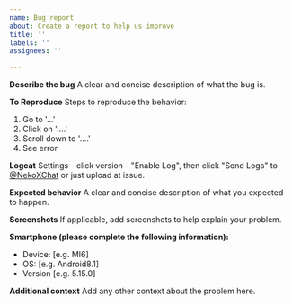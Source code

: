 ```yaml
---
name: Bug report
about: Create a report to help us improve
title: ''
labels: ''
assignees: ''

---
```


**Describe the bug**
A clear and concise description of what the bug is.

**To Reproduce**
Steps to reproduce the behavior:
1. Go to '...'
2. Click on '....'
3. Scroll down to '....'
4. See error

**Logcat**
Settings - click version - "Enable Log", then click "Send Logs" to [@NekoXChat](https://t.me/NekoXChat) or just upload at issue.

**Expected behavior**
A clear and concise description of what you expected to happen.

**Screenshots**
If applicable, add screenshots to help explain your problem.

**Smartphone (please complete the following information):**
 - Device: [e.g. MI6]
 - OS: [e.g. Android8.1]
 - Version [e.g. 5.15.0]

**Additional context**
Add any other context about the problem here.
